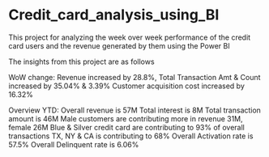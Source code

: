 # Credit_card_analysis_using_BI
This project for analyzing the week over week performance of the credit card users and the revenue generated by them using the Power BI

The insights from this project are as follows

WoW change:
Revenue increased by 28.8%,
Total Transaction Amt & Count increased by 35.04% & 3.39%
Customer acquisition cost increased by 16.32%

Overview YTD:
Overall revenue is 57M
Total interest is 8M
Total transaction amount is 46M
Male customers are contributing more in revenue 31M, female 26M
Blue & Silver credit card are contributing to 93% of overall transactions
TX, NY & CA is contributing to 68%
Overall Activation rate is 57.5%
Overall Delinquent rate is 6.06%

